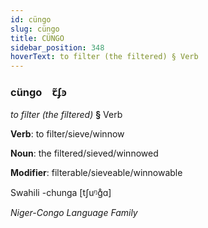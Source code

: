 ```yaml
---
id: cüngo
slug: cüngo
title: CÜNGO
sidebar_position: 348
hoverText: to filter (the filtered) § Verb
---
```


### cüngo&emsp;<span kind="abugida">ꞇ̃ʄꜿ</span>

*to filter (the filtered)* **§** Verb

**Verb**: to filter/sieve/winnow

**Noun**: the filtered/sieved/winnowed

**Modifier**: filterable/sieveable/winnowable

Swahili -chunga [tʃuᵑɡ̊ɑ]

*Niger-Congo Language Family*